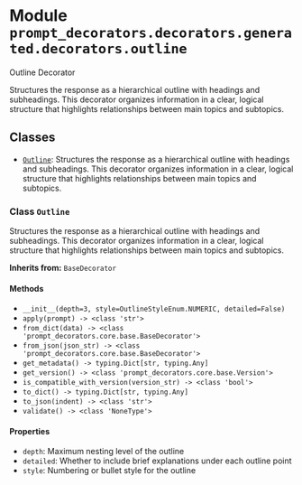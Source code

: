 # Module `prompt_decorators.decorators.generated.decorators.outline`

Outline Decorator

Structures the response as a hierarchical outline with headings and subheadings. This decorator organizes information in a clear, logical structure that highlights relationships between main topics and subtopics.

## Classes

- [`Outline`](#class-outline): Structures the response as a hierarchical outline with headings and subheadings. This decorator organizes information in a clear, logical structure that highlights relationships between main topics and subtopics.

### Class `Outline`

Structures the response as a hierarchical outline with headings and subheadings. This decorator organizes information in a clear, logical structure that highlights relationships between main topics and subtopics.

**Inherits from:** `BaseDecorator`

#### Methods

- `__init__(depth=3, style=OutlineStyleEnum.NUMERIC, detailed=False)`
- `apply(prompt) -> <class 'str'>`
- `from_dict(data) -> <class 'prompt_decorators.core.base.BaseDecorator'>`
- `from_json(json_str) -> <class 'prompt_decorators.core.base.BaseDecorator'>`
- `get_metadata() -> typing.Dict[str, typing.Any]`
- `get_version() -> <class 'prompt_decorators.core.base.Version'>`
- `is_compatible_with_version(version_str) -> <class 'bool'>`
- `to_dict() -> typing.Dict[str, typing.Any]`
- `to_json(indent) -> <class 'str'>`
- `validate() -> <class 'NoneType'>`
#### Properties

- `depth`: Maximum nesting level of the outline
- `detailed`: Whether to include brief explanations under each outline point
- `style`: Numbering or bullet style for the outline

